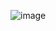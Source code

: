 ![image](https://github.com/ariis11/React-Projects/assets/47053735/e1f283ed-dbae-4aa1-b059-06d555571914)
